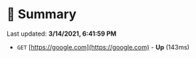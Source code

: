 # 📖 Summary
Last updated: **3/14/2021, 6:41:59 PM**

- `GET` [https://google.com](https://google.com) - **Up** (143ms)
